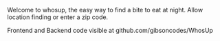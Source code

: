 Welcome to whosup, the easy way to find a bite to eat at night. Allow location finding or enter a zip code. 

Frontend and Backend code visible at github.com/gibsoncodes/WhosUp
